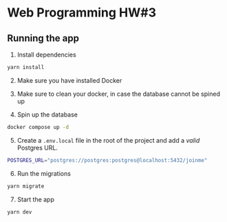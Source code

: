 # Web Programming HW#3

## Running the app

1. Install dependencies

```bash
yarn install
```

2. Make sure you have installed Docker

3. Make sure to clean your docker, in case the database cannot be spined up

4. Spin up the database

```bash
docker compose up -d
```

5. Create a `.env.local` file in the root of the project and add a _valid_ Postgres URL.

```bash
POSTGRES_URL="postgres://postgres:postgres@localhost:5432/joinme"
```

6. Run the migrations

```bash
yarn migrate
```

7. Start the app

```bash
yarn dev
```